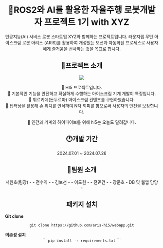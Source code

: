 <div align=center>
  <h1>🍦ROS2와 AI를 활용한 자율주행 로봇개발자 프로젝트 1기 with XYZ</h1>
  인공지능(AI) 서비스 로봇 스타트업 XYZ와 함께하는 프로젝트입니다.
  라운지랩 무인 아이스크림 로봇 아리스 (ARIS)를 활용하여 개성있는 모션과 자동화된 프로세스로 사용자에게 즐거움을 선사하는 것을 목표로 합니다.<br>
  <https://youtu.be/QmEGj73KAvA>
  
  <h2>📃프로젝트 소개</h2>
  <img src="./app/resource/static/images/character_1.png">
  
  👋 HI5 프로젝트입니다.<br>
  👋 기본적인 기능을 안전하고 확실하게 수행하는 아이스크림 기계 개발이 특징입니다.<br>
  👋 튀르키예(돈두르마) 아이스크림 컨텐츠를 구현하였습니다.<br>
  👋 딥러닝을 활용해 손 위치를 인식하여 N차 회피를 함으로써 사용자의 안전을 보장합니다.<br>
  
  👋 인간과 기계의 하이파이브를 위해 hi5는 오늘도 달려갑니다.<br>
  
  <h2>🕐개발 기간</h2>
  2024.07.01 ~ 2024.07.26
  
  <h2>🙍팀원 소개</h2>
  서원호(팀장)
  - 
  - 
  전수익
  - 
  - 
  김보선
  - 
  - 
  이도현
  - 
  - 
  전민건
  - 
  - 
  장준호
  - DB 및 웹앱 담당
  - 
  
  <h2>패키지 설치</h2>

  <div align=left>
    <b>Git clone</b>
  </div>
  
  ```
  git clone https://github.com/aris-hi5/webapp.git
  ```
  <div align=left>
    <b>의존성 설치</b>
  </div>
  ```
  <code>pip install -r requirements.txt</code>
  ```

</div>
